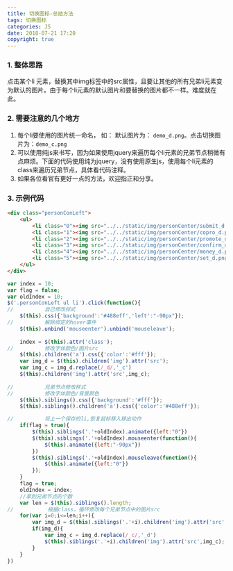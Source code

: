 ```yaml
---
title: 切换图标-总结方法
tags: 切换图标
categories: JS
date: 2018-07-21 17:20
copyright: true
---
```


### 1. 整体思路

点击某个li 元素，替换其中img标签中的src属性，且要让其他的所有兄弟li元素变为默认的图片。由于每个li元素的默认图片和要替换的图片都不一样。难度就在此。



### 2. 需要注意的几个地方

1. 每个li要使用的图片统一命名， 如：
   默认图片为： `demo_d.png`。点击切换图片为：`demo_c.png`
2. 可以使用纯js来书写，因为如果使用jquery来遍历每个li元素的兄弟节点稍微有点麻烦。下面的代码使用纯为jquery，没有使用原生js，使用每个li元素的class来遍历兄弟节点，具体看代码注释。
3. 如果各位看官有更好一点的方法，欢迎指正和分享。



### 3. 示例代码

```html
<div class="personConLeft">
	<ul>
		<li class="0"><img src="../../static/img/personCenter/submit_d.png"/> <a >我的发布</a></li>
		<li class="1"><img src="../../static/img/personCenter/copro_d.png"/><a>我的合作</a></li>
		<li class="2"><img src="../../static/img/personCenter/promote_d.png"/><a>我的推广</a></li>
		<li class="3"><img src="../../static/img/personCenter/confirm_d.png"/><a>认证中心</a></li>
		<li class="4"><img src="../../static/img/personCenter/money_d.png"/><a>钱包</a></li>
		<li class="5"><img src="../../static/img/personCenter/set_d.png"/><a>设置</a></li>
	</ul>
</div>
```



```js
var index = 10;
var flag = false;
var oldIndex = 10;
$('.personConLeft ul li').click(function(){
//			自己修改样式
	$(this).css({'background':'#488eff','left':"-90px"});
//			解除绑定的hover事件
	$(this).unbind('mouseenter').unbind('mouseleave');
	
	index = $(this).attr('class');
//			修改字体颜色/图片src
	$(this).children('a').css({'color':'#fff'});
	var img_d = $(this).children('img').attr('src');
	var img_c = img_d.replace(/_d/,'_c') 
    $(this).children('img').attr('src',img_c);
    
//		    兄弟节点修改样式
//			修改字体颜色/背景颜色
	$(this).siblings().css({'background':'#fff'});
	$(this).siblings().children('a').css({'color':'#488eff'});

//		    将上一个保存的li,恢复鼠标移入移出动作
    if(flag = true){
    	$(this).siblings('.'+oldIndex).animate({left:"0"})
    	$(this).siblings('.'+oldIndex).mouseenter(function(){
			$(this).animate({left:"-90px"})
		})
    	$(this).siblings('.'+oldIndex).mouseleave(function(){
			$(this).animate({left:"0"})
		});
    }
    flag = true;
    oldIndex = index;
    //拿到兄弟节点的个数
    var len = $(this).siblings().length;
//		   	 根据class，循环修改每个兄弟节点中的图片src
    for(var i=0;i<=len;i++){
    	var img_d = $(this).siblings('.'+i).children('img').attr('src');
    	if(img_d){
    		var img_c = img_d.replace(/_c/,'_d') 
    		$(this).siblings('.'+i).children('img').attr('src',img_c);
    	}
    }
})
```

